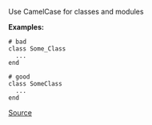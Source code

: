 Use CamelCase for classes and modules

**Examples:**

```
# bad
class Some_Class
  ...
end

# good
class SomeClass
  ...
end
```

[Source](http://www.rubydoc.info/gems/rubocop/RuboCop/Cop/Style/ClassAndModuleCamelCase)